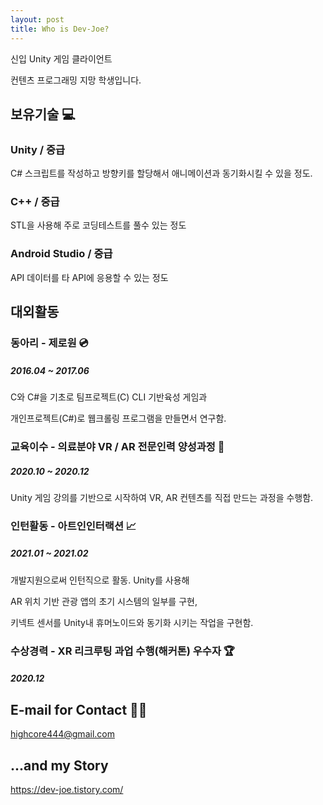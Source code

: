 ```yaml
---
layout: post
title: Who is Dev-Joe?
---
```

신입 Unity 게임 클라이언트 

컨텐츠 프로그래밍 지망 학생입니다. 

## 보유기술 💻

### Unity / 중급

C# 스크립트를 작성하고 방향키를 할당해서 애니메이션과 동기화시킬 수 있을 정도.

### C++ / 중급

STL을 사용해 주로 코딩테스트를 풀수 있는 정도

### Android Studio / 중급

API 데이터를 타 API에 응용할 수 있는 정도 

## 대외활동 

### 동아리 - 제로원 💿
##### 2016.04 ~ 2017.06

C와 C#을 기초로 팀프로젝트(C) CLI 기반육성 게임과 

개인프로젝트(C#)로 웹크롤링 프로그램을 만들면서 연구함.

### 교육이수 - 의료분야 VR / AR 전문인력 양성과정 📱
##### 2020.10 ~ 2020.12

Unity 게임 강의를 기반으로 시작하여 VR, AR 컨텐츠를 직접 만드는 과정을 수행함.

### 인턴활동 - 아트인인터랙션 📈
##### 2021.01 ~ 2021.02

개발지원으로써 인턴직으로 활동. Unity를 사용해 

AR 위치 기반 관광 앱의 초기 시스템의 일부를 구현, 

키넥트 센서를 Unity내 휴머노이드와 동기화 시키는 작업을 구현함.

### 수상경력 - XR 리크루팅 과업 수행(해커톤) 우수자 🏆
##### 2020.12


## E-mail for Contact 📲🧑

[highcore444@gmail.com](mailto:highcore444@gmail.com)

## ...and my Story
https://dev-joe.tistory.com/


